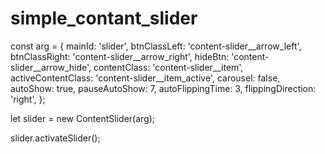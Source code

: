 # simple_contant_slider

const arg = {
  mainId: 'slider',
  btnClassLeft: 'content-slider__arrow_left',
  btnClassRight: 'content-slider__arrow_right',
  hideBtn: 'content-slider__arrow_hide',
  contentClass: 'content-slider__item',
  activeContentClass: 'content-slider__item_active',
  carousel: false,
  autoShow: true,
  pauseAutoShow: 7,
  autoFlippingTime: 3,
  flippingDirection: 'right',
};

let slider = new ContentSlider(arg);

slider.activateSlider();
